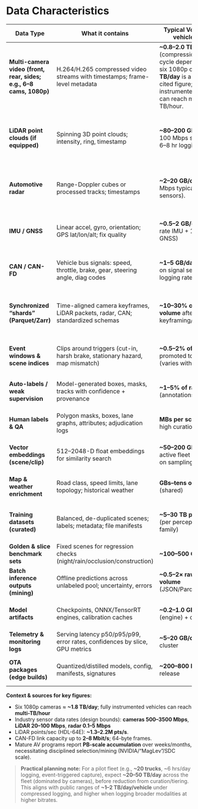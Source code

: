 # Data Characteristics



| Data Type                                                          | What it contains                                                               | Typical Volume (per vehicle / day)                                                                                                                                                | Velocity (ingest rate)                                                                                                                 | Profile & Access Patterns                                                                                                                                | Where stored & format                                                                                                                                            |
| ------------------------------------------------------------------ | ------------------------------------------------------------------------------ | --------------------------------------------------------------------------------------------------------------------------------------------------------------------------------- | -------------------------------------------------------------------------------------------------------------------------------------- | -------------------------------------------------------------------------------------------------------------------------------------------------------- | ---------------------------------------------------------------------------------------------------------------------------------------------------------------- |
| **Multi-camera video (front, rear, sides; e.g., 6–8 cams, 1080p)** | H.264/H.265 compressed video streams with timestamps; frame-level metadata     | **\~0.8–2.0 TB/day** (compression + duty cycle dependent). For six 1080p cams: **\~1.8 TB/day** is a commonly cited figure; fully instrumented platforms can reach multi-TB/hour. | **\~500 Mbps–3.5 Gbps per camera** upper bounds (in-vehicle network design range; actual logged bitrate depends on codec/compression). | **Hot** during curation/mining & training; **WORM** (write once, read many); mostly **sequential reads** (decode); queried by clip/time, route, weather. | **S3 Bronze** raw (rosbag or MP4/MKV H.264/H.265); **S3 Silver** derivatives (keyframes as JPEG/PNG, synchronized **Parquet/Zarr**); **Glacier** for cold tiers. |
| **LiDAR point clouds (if equipped)**                               | Spinning 3D point clouds; intensity, ring, timestamp                           | **\~80–200 GB/day** (20–100 Mbps sustained; 6–8 hr logging).                                                                                                                      | **20–100 Mbps** typical; HDL-64E \~1.3–2.2M pts/s.                                                                                     | **Warm**; columnar/packetized storage; used for auto-labeling, BEV occupancy, calibration checks; sampled heavily for hard slices.                       | **S3 Bronze** (pcap/rosbag); **S3 Silver** (**Parquet/Zarr/LAZ**), partitioned by time/vehicle; **Glue** catalog.                                                |
| **Automotive radar**                                               | Range-Doppler cubes or processed tracks; timestamps                            | **\~2–20 GB/day** (0.1–5 Mbps typical; multiple sensors).                                                                                                                         | **0.1–5 Mbps** per sensor (typical)                                                                                                    | **Warm/Cold**; used to enrich adverse-weather scenes and sanity-check vision; random access by event windows.                                            | **S3 Bronze** raw binaries/rosbag; processed tracks as **Parquet**; indexed in **Athena/Glue**.                                                                  |
| **IMU / GNSS**                                                     | Linear accel, gyro, orientation; GPS lat/lon/alt; fix quality                  | **\~0.5–2 GB/day** (high-rate IMU + 1–10 Hz GNSS)                                                                                                                                 | **KB/s–low MB/s**                                                                                                                      | **Hot → Warm**; used in sync, odometry, alignment, replay; indexed by time; small but high-value.                                                        | **S3 Silver** **Parquet/CSV** time-series; **DynamoDB** for fast time-window lookups.                                                                            |
| **CAN / CAN-FD**                                                   | Vehicle bus signals: speed, throttle, brake, gear, steering angle, diag codes  | **\~1–5 GB/day** (depends on signal set and logging rate)                                                                                                                         | **Up to 2–8 Mbit/s on CAN-FD**; 64-byte payloads.                                                                                      | **Hot** for trigger generation (harsh brake, disengagement); time-series queries; joins with video windows.                                              | **S3 Bronze** **MDF4/BLF**; converted to **Parquet** in **S3 Silver**; **Glue** tables.                                                                          |
| **Synchronized “shards” (Parquet/Zarr)**                           | Time-aligned camera keyframes, LiDAR packets, radar, CAN; standardized schemas | **\~10–30% of raw volume** after keyframing/transcoding                                                                                                                           | **Burst** during post-ingest transforms                                                                                                | **Hot** for feature extraction & analytics; **columnar** reads (Athena/Spark/EMR); partitioned by date/route/vehicle.                                    | **S3 Silver** **Parquet/Zarr** with Hive-style partitions; **Glue** catalog; **Athena** external tables.                                                         |
| **Event windows & scene indices**                                  | Clips around triggers (cut-in, harsh brake, stationary hazard, map mismatch)   | **\~0.5–2% of total hours** promoted to events (varies with thresholds)                                                                                                           | **Low, event-driven**                                                                                                                  | **Hot**; drives mining/labeling; **OpenSearch/DynamoDB** indexing for quick retrieval.                                                                   | Clips in **S3 Silver** (MP4 + JSON sidecars); indices in **DynamoDB/OpenSearch**; preview thumbnails in **S3**.                                                  |
| **Auto-labels / weak supervision**                                 | Model-generated boxes, masks, tracks with confidence + provenance              | **\~1–5% of raw size** (annotations + masks)                                                                                                                                      | **Batch** after offline inference                                                                                                      | **Warm**; compared against human QA; versioned with datasets (DVC/W\&B Artifacts).                                                                       | **S3 Silver** **COCO JSON** / **Parquet** label tables; mask PNGs; referenced in **W\&B Artifacts/DVC**.                                                         |
| **Human labels & QA**                                              | Polygon masks, boxes, lane graphs, attributes; adjudication logs               | **MBs per scene** (but high curation cost)                                                                                                                                        | **Human-paced**                                                                                                                        | **Hot** for golden sets; immutable once frozen; linked to scenes by hashes.                                                                              | **S3 Gold** label sets (**COCO/Cityscapes** formats); Labelbox exports archived; **DVC** manifests for versioning.                                               |
| **Vector embeddings (scene/clip)**                                 | 512–2048-D float embeddings for similarity search                              | **\~50–200 GB/week** per active fleet (depends on sampling density)                                                                                                               | **Batch** (post-compute)                                                                                                               | **Hot** in mining; stored in vector index; enables “find more like this” harvesting.                                                                     | **OpenSearch** vector fields or **Milvus**; periodic **S3 Parquet** snapshots for backup.                                                                        |
| **Map & weather enrichment**                                       | Road class, speed limits, lane topology; historical weather                    | **GBs–tens of GBs** (shared)                                                                                                                                                      | **Periodic batch**                                                                                                                     | **Warm** reference layers; **many-to-one** joins by time/geo; cached.                                                                                    | **S3** reference buckets (**Parquet/GeoParquet/GeoJSON**); **DynamoDB** cache for hot tiles/joins.                                                               |
| **Training datasets (curated)**                                    | Balanced, de-duplicated scenes; labels; metadata; file manifests               | **\~5–30 TB per release** (per perception task family)                                                                                                                            | **Burst** on build                                                                                                                     | **Hot** during training sprints, **warm** afterwards; distributed reads; tracked as W\&B Artifacts + DVC.                                                | **S3 Gold** curated bundles; manifest **JSON/YAML**; **W\&B Artifacts** pointer; **DVC** tags.                                                                   |
| **Golden & slice benchmark sets**                                  | Fixed scenes for regression checks (night/rain/occlusion/construction)         | **\~100–500 GB**                                                                                                                                                                  | **N/A**                                                                                                                                | **Hot** at evaluation time; immutable; small but business-critical.                                                                                      | **S3 Gold** immutable; **W\&B Artifacts** for eval consumption; checksums recorded.                                                                              |
| **Batch inference outputs (mining)**                               | Offline predictions across unlabeled pool; uncertainty, errors                 | **\~0.5–2× raw label volume** (JSON/Parquet)                                                                                                                                      | **High** during nightly jobs                                                                                                           | **Warm**; queried for failure buckets; triggers re-labeling and retraining.                                                                              | **S3 Silver/Gold** **Parquet** tables; **Athena/Presto** external tables; partitioned by model/version/date.                                                     |
| **Model artifacts**                                                | Checkpoints, ONNX/TensorRT engines, calibration caches                         | **\~0.2–1.0 GB per model** (engine) + checkpoints                                                                                                                                 | **Low**                                                                                                                                | **Hot** in CI/CD; **warm** archive; immutable by version; pulled by serving.                                                                             | **S3** for checkpoints/engines; **ECR** for serving containers; version tags in **W\&B Model Registry**.                                                         |
| **Telemetry & monitoring logs**                                    | Serving latency p50/p95/p99, error rates, confidences by slice, GPU metrics    | **\~5–20 GB/day** per cluster                                                                                                                                                     | **Continuous**                                                                                                                         | **Hot** for SLOs/drift; retained hot (7–14d), then warm/cold.                                                                                            | **CloudWatch Logs/Prometheus** TSDB; long-term archive to **S3 (Parquet)** via exporters.                                                                        |
| **OTA packages (edge builds)**                                     | Quantized/distilled models, config, manifests, signatures                      | **\~200–800 MB** per release                                                                                                                                                      | **Ad-hoc**                                                                                                                             | **Warm**; staged, signed, rolled out in phases; strict immutability.                                                                                     | **S3** release bucket; signed artifacts (**KMS**, cosign); distribution manifests; edge cache.                                                                   |



**Context & sources for key figures:**

* Six 1080p cameras ≈ **\~1.8 TB/day**; fully instrumented vehicles can reach **multi-TB/hour**
* Industry sensor data rates (design bounds): **cameras 500–3500 Mbps**, **LiDAR 20–100 Mbps**, **radar 0.1–5 Mbps**
* LiDAR points/sec (HDL-64E): **\~1.3–2.2M pts/s**.
* CAN-FD link capacity up to **2–8 Mbit/s**; 64-byte frames.
* Mature AV programs report **PB-scale accumulation** over weeks/months, necessitating disciplined selection/mining (NVIDIA/“MagLev”/SDC scale).



> **Practical planning note:** For a pilot fleet (e.g., **\~20 trucks**, \~6 hrs/day logging, event-triggered capture), expect **\~20–50 TB/day** across the fleet (dominated by cameras), before reduction from curation/tiering. This aligns with public ranges of **\~1–2 TB/day/vehicle** under compressed logging, and higher when logging broader modalities at higher bitrates.



